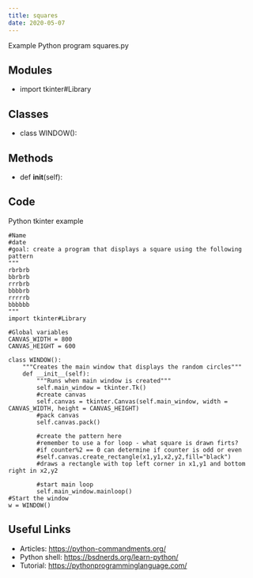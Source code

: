 ```yaml
---
title: squares
date: 2020-05-07
---
```

Example Python program squares.py

## Modules

* import tkinter#Library

## Classes

* class WINDOW():

## Methods

* def __init__(self):

## Code

Python tkinter example

    #Name
    #date
    #goal: create a program that displays a square using the following pattern
    """
    rbrbrb
    bbrbrb
    rrrbrb
    bbbbrb
    rrrrrb
    bbbbbb
    """
    import tkinter#Library
    
    #Global variables
    CANVAS_WIDTH = 800
    CANVAS_HEIGHT = 600
    
    class WINDOW():
        """Creates the main window that displays the random circles"""
        def __init__(self):
            """Runs when main window is created"""
            self.main_window = tkinter.Tk()
            #create canvas
            self.canvas = tkinter.Canvas(self.main_window, width = CANVAS_WIDTH, height = CANVAS_HEIGHT)
            #pack canvas
            self.canvas.pack()
    
            #create the pattern here
            #remember to use a for loop - what square is drawn firts?
            #if counter%2 == 0 can determine if counter is odd or even
            #self.canvas.create_rectangle(x1,y1,x2,y2,fill="black")
            #draws a rectangle with top left corner in x1,y1 and bottom right in x2,y2
    
            #start main loop
            self.main_window.mainloop()
    #Start the window
    w = WINDOW()
    

## Useful Links

- Articles: https://python-commandments.org/
- Python shell: https://bsdnerds.org/learn-python/
- Tutorial: https://pythonprogramminglanguage.com/
